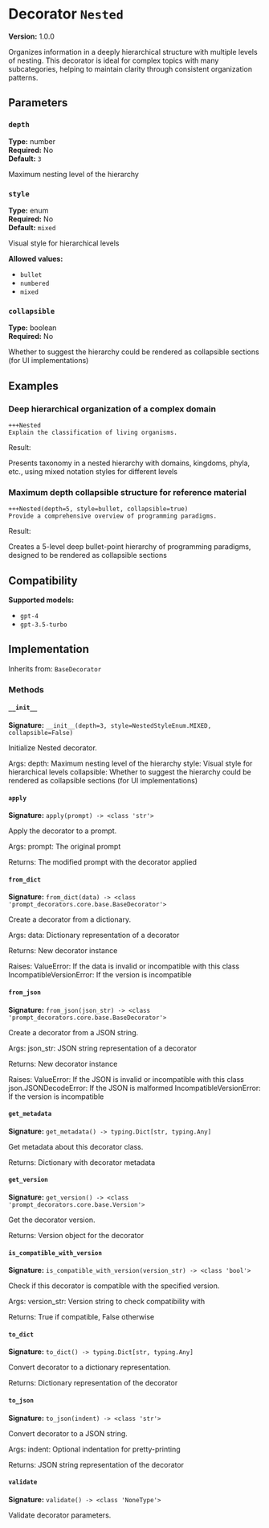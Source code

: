 # Decorator `Nested`

**Version:** 1.0.0

Organizes information in a deeply hierarchical structure with multiple levels of nesting. This decorator is ideal for complex topics with many subcategories, helping to maintain clarity through consistent organization patterns.

## Parameters

### `depth`

**Type:** number  
**Required:** No  
**Default:** `3`  

Maximum nesting level of the hierarchy

### `style`

**Type:** enum  
**Required:** No  
**Default:** `mixed`  

Visual style for hierarchical levels

**Allowed values:**

- `bullet`
- `numbered`
- `mixed`

### `collapsible`

**Type:** boolean  
**Required:** No  

Whether to suggest the hierarchy could be rendered as collapsible sections (for UI implementations)

## Examples

### Deep hierarchical organization of a complex domain

```
+++Nested
Explain the classification of living organisms.
```

Result:

Presents taxonomy in a nested hierarchy with domains, kingdoms, phyla, etc., using mixed notation styles for different levels

### Maximum depth collapsible structure for reference material

```
+++Nested(depth=5, style=bullet, collapsible=true)
Provide a comprehensive overview of programming paradigms.
```

Result:

Creates a 5-level deep bullet-point hierarchy of programming paradigms, designed to be rendered as collapsible sections

## Compatibility

**Supported models:**

- `gpt-4`
- `gpt-3.5-turbo`

## Implementation

Inherits from: `BaseDecorator`

### Methods

#### `__init__`

**Signature:** `__init__(depth=3, style=NestedStyleEnum.MIXED, collapsible=False)`

Initialize Nested decorator.

Args:
    depth: Maximum nesting level of the hierarchy
    style: Visual style for hierarchical levels
    collapsible: Whether to suggest the hierarchy could be rendered as collapsible sections (for UI implementations)

#### `apply`

**Signature:** `apply(prompt) -> <class 'str'>`

Apply the decorator to a prompt.

Args:
    prompt: The original prompt
    
Returns:
    The modified prompt with the decorator applied

#### `from_dict`

**Signature:** `from_dict(data) -> <class 'prompt_decorators.core.base.BaseDecorator'>`

Create a decorator from a dictionary.

Args:
    data: Dictionary representation of a decorator
    
Returns:
    New decorator instance
    
Raises:
    ValueError: If the data is invalid or incompatible with this class
    IncompatibleVersionError: If the version is incompatible

#### `from_json`

**Signature:** `from_json(json_str) -> <class 'prompt_decorators.core.base.BaseDecorator'>`

Create a decorator from a JSON string.

Args:
    json_str: JSON string representation of a decorator
    
Returns:
    New decorator instance
    
Raises:
    ValueError: If the JSON is invalid or incompatible with this class
    json.JSONDecodeError: If the JSON is malformed
    IncompatibleVersionError: If the version is incompatible

#### `get_metadata`

**Signature:** `get_metadata() -> typing.Dict[str, typing.Any]`

Get metadata about this decorator class.

Returns:
    Dictionary with decorator metadata

#### `get_version`

**Signature:** `get_version() -> <class 'prompt_decorators.core.base.Version'>`

Get the decorator version.

Returns:
    Version object for the decorator

#### `is_compatible_with_version`

**Signature:** `is_compatible_with_version(version_str) -> <class 'bool'>`

Check if this decorator is compatible with the specified version.

Args:
    version_str: Version string to check compatibility with
    
Returns:
    True if compatible, False otherwise

#### `to_dict`

**Signature:** `to_dict() -> typing.Dict[str, typing.Any]`

Convert decorator to a dictionary representation.

Returns:
    Dictionary representation of the decorator

#### `to_json`

**Signature:** `to_json(indent) -> <class 'str'>`

Convert decorator to a JSON string.

Args:
    indent: Optional indentation for pretty-printing
    
Returns:
    JSON string representation of the decorator

#### `validate`

**Signature:** `validate() -> <class 'NoneType'>`

Validate decorator parameters.

